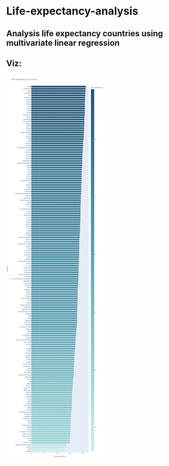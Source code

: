 # Life-expectancy-analysis

## Analysis life expectancy countries using multivariate linear regression

## Viz: 
![](https://github.com/wahyudesu/Life-expectancy-analysis/blob/main/Image/life%20expectancy%20around%20country.png)
